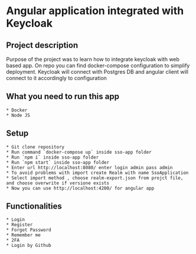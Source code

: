 # Angular application integrated with Keycloak

## Project description

Purpose of the project was to learn how to integrate keycloak with web based app. On repo you can find docker-compose
configuration
to simplify deployment. Keycloak will connect with Postgres DB and angular client will connect to it accordingly to
configuration

## What you need to run this app
    * Docker
    * Node JS


## Setup

    * Git clone repository
    * Run command `docker-compose up` inside sso-app folder
    * Run `npm i` inside sso-app folder
    * Run `npm start` inside sso-app folder
    * Enter url http://localhost:8080/ enter login admin pass admin 
    * To avoid problems with import create Realm with name SsoApplication
    * Select import method , choose realm-export.json from projct file, and choose overwrite if versione exists
    * Now you can use http://localhost:4200/ for angular app

## Functionalities
    * Login
    * Register
    * Forgot Password
    * Remember me
    * 2FA 
    * Login by Github
